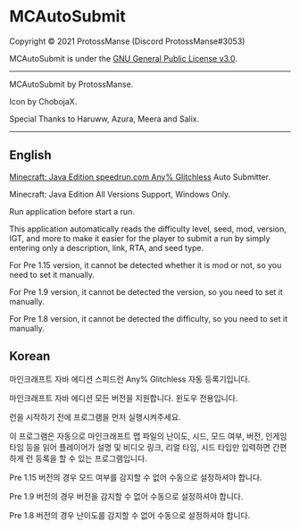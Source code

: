 # MCAutoSubmit

Copyright © 2021 ProtossManse (Discord ProtossManse#3053)

MCAutoSubmit is under the [GNU General Public License v3.0](https://github.com/ProtossManse/Auto-Submit/blob/main/LICENSE.txt).

---

MCAutoSubmit by ProtossManse.

Icon by ChobojaX.

Special Thanks to Haruww, Azura, Meera and Salix.

---

## English

[Minecraft: Java Edition speedrun.com Any% Glitchless](https://www.speedrun.com/mc) Auto Submitter.

Minecraft: Java Edition All Versions Support, Windows Only.

Run application before start a run.

This application automatically reads the difficulty level, seed, mod, version, IGT, and more to make it easier for the player to submit a run by simply entering only a description, link, RTA, and seed type.

For Pre 1.15 version, it cannot be detected whether it is mod or not, so you need to set it manually.

For Pre 1.9 version, it cannot be detected the version, so you need to set it manually.

For Pre 1.8 version, it cannot be detected the difficulty, so you need to set it manually.

## Korean

마인크래프트 자바 에디션 스피드런 Any% Glitchless 자동 등록기입니다.

마인크래프트 자바 에디션 모든 버전을 지원합니다. 윈도우 전용입니다.

런을 시작하기 전에 프로그램을 먼저 실행시켜주세요.

이 프로그램은 자동으로 마인크래프트 맵 파일의 난이도, 시드, 모드 여부, 버전, 인게임 타임 등을 읽어 플레이어가 설명 및 비디오 링크, 리얼 타임, 시드 타입만 입력하면 간편하게 런 등록을 할 수 있는 프로그램입니다.

Pre 1.15 버전의 경우 모드 여부를 감지할 수 없어 수동으로 설정하셔야 합니다.

Pre 1.9 버전의 경우 버전을 감지할 수 없어 수동으로 설정하셔야 합니다.

Pre 1.8 버전의 경우 난이도를 감지할 수 없어 수동으로 설정하셔야 합니다.

